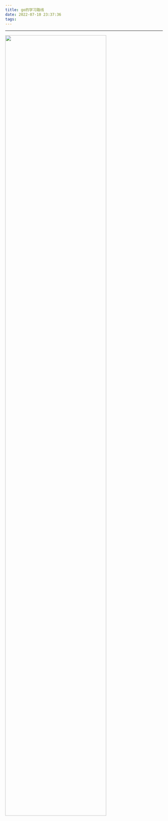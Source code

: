 ```yaml
---
title: go的学习路线
date: 2022-07-10 23:37:36
tags:
---
```


---
<img src="/static/go.jpg" width="80%" />

